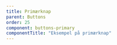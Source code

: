 ```yaml
---
title: Primærknap
parent: Buttons
order: 25
component: buttons-primary
componentTitle: "Eksempel på primærknap"
---
```

